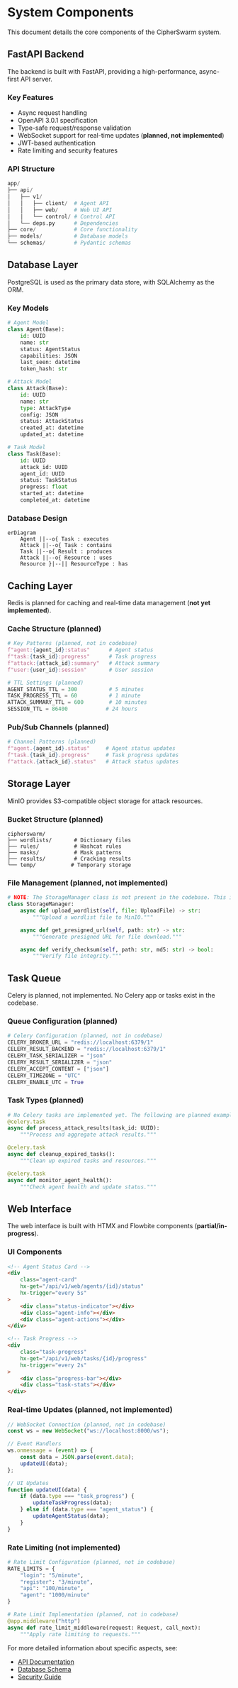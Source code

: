 # System Components

This document details the core components of the CipherSwarm system.

## FastAPI Backend

The backend is built with FastAPI, providing a high-performance, async-first API server.

### Key Features

-   Async request handling
-   OpenAPI 3.0.1 specification
-   Type-safe request/response validation
-   WebSocket support for real-time updates (**planned, not implemented**)
-   JWT-based authentication
-   Rate limiting and security features

### API Structure

```python
app/
├── api/
│   ├── v1/
│   │   ├── client/  # Agent API
│   │   ├── web/     # Web UI API
│   │   └── control/ # Control API
│   └── deps.py      # Dependencies
├── core/            # Core functionality
├── models/          # Database models
└── schemas/         # Pydantic schemas
```

## Database Layer

PostgreSQL is used as the primary data store, with SQLAlchemy as the ORM.

### Key Models

```python
# Agent Model
class Agent(Base):
    id: UUID
    name: str
    status: AgentStatus
    capabilities: JSON
    last_seen: datetime
    token_hash: str

# Attack Model
class Attack(Base):
    id: UUID
    name: str
    type: AttackType
    config: JSON
    status: AttackStatus
    created_at: datetime
    updated_at: datetime

# Task Model
class Task(Base):
    id: UUID
    attack_id: UUID
    agent_id: UUID
    status: TaskStatus
    progress: float
    started_at: datetime
    completed_at: datetime
```

### Database Design

```mermaid
erDiagram
    Agent ||--o{ Task : executes
    Attack ||--o{ Task : contains
    Task ||--o{ Result : produces
    Attack ||--o{ Resource : uses
    Resource }|--|| ResourceType : has
```

## Caching Layer

Redis is planned for caching and real-time data management (**not yet implemented**).

### Cache Structure (**planned**)

```python
# Key Patterns (planned, not in codebase)
f"agent:{agent_id}:status"      # Agent status
f"task:{task_id}:progress"      # Task progress
f"attack:{attack_id}:summary"   # Attack summary
f"user:{user_id}:session"       # User session

# TTL Settings (planned)
AGENT_STATUS_TTL = 300          # 5 minutes
TASK_PROGRESS_TTL = 60          # 1 minute
ATTACK_SUMMARY_TTL = 600        # 10 minutes
SESSION_TTL = 86400            # 24 hours
```

### Pub/Sub Channels (**planned**)

```python
# Channel Patterns (planned)
f"agent.{agent_id}.status"     # Agent status updates
f"task.{task_id}.progress"     # Task progress updates
f"attack.{attack_id}.status"   # Attack status updates
```

## Storage Layer

MinIO provides S3-compatible object storage for attack resources.

### Bucket Structure (planned)

```
cipherswarm/
├── wordlists/       # Dictionary files
├── rules/           # Hashcat rules
├── masks/           # Mask patterns
├── results/         # Cracking results
└── temp/           # Temporary storage
```

### File Management (**planned, not implemented**)

```python
# NOTE: The StorageManager class is not present in the codebase. This is a planned interface.
class StorageManager:
    async def upload_wordlist(self, file: UploadFile) -> str:
        """Upload a wordlist file to MinIO."""

    async def get_presigned_url(self, path: str) -> str:
        """Generate presigned URL for file download."""

    async def verify_checksum(self, path: str, md5: str) -> bool:
        """Verify file integrity."""
```

## Task Queue

Celery is planned, not implemented. No Celery app or tasks exist in the codebase.

### Queue Configuration (**planned**)

```python
# Celery Configuration (planned, not in codebase)
CELERY_BROKER_URL = "redis://localhost:6379/1"
CELERY_RESULT_BACKEND = "redis://localhost:6379/1"
CELERY_TASK_SERIALIZER = "json"
CELERY_RESULT_SERIALIZER = "json"
CELERY_ACCEPT_CONTENT = ["json"]
CELERY_TIMEZONE = "UTC"
CELERY_ENABLE_UTC = True
```

### Task Types (**planned**)

```python
# No Celery tasks are implemented yet. The following are planned examples.
@celery.task
async def process_attack_results(task_id: UUID):
    """Process and aggregate attack results."""

@celery.task
async def cleanup_expired_tasks():
    """Clean up expired tasks and resources."""

@celery.task
async def monitor_agent_health():
    """Check agent health and update status."""
```

## Web Interface

The web interface is built with HTMX and Flowbite components (**partial/in-progress**).

### UI Components

```html
<!-- Agent Status Card -->
<div
    class="agent-card"
    hx-get="/api/v1/web/agents/{id}/status"
    hx-trigger="every 5s"
>
    <div class="status-indicator"></div>
    <div class="agent-info"></div>
    <div class="agent-actions"></div>
</div>

<!-- Task Progress -->
<div
    class="task-progress"
    hx-get="/api/v1/web/tasks/{id}/progress"
    hx-trigger="every 2s"
>
    <div class="progress-bar"></div>
    <div class="task-stats"></div>
</div>
```

### Real-time Updates (**planned, not implemented**)

```javascript
// WebSocket Connection (planned, not in codebase)
const ws = new WebSocket("ws://localhost:8000/ws");

// Event Handlers
ws.onmessage = (event) => {
    const data = JSON.parse(event.data);
    updateUI(data);
};

// UI Updates
function updateUI(data) {
    if (data.type === "task_progress") {
        updateTaskProgress(data);
    } else if (data.type === "agent_status") {
        updateAgentStatus(data);
    }
}
```

### Rate Limiting (**not implemented**)

```python
# Rate Limit Configuration (planned, not in codebase)
RATE_LIMITS = {
    "login": "5/minute",
    "register": "3/minute",
    "api": "100/minute",
    "agent": "1000/minute"
}

# Rate Limit Implementation (planned, not in codebase)
@app.middleware("http")
async def rate_limit_middleware(request: Request, call_next):
    """Apply rate limiting to requests."""
```

For more detailed information about specific aspects, see:

-   [API Documentation](api.md)
-   [Database Schema](database.md)
-   [Security Guide](security.md)

